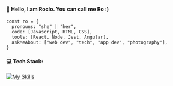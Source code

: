 #### 🫰 Hello, I am Rocío. You can call me Ro :)

```
const ro = {
  pronouns: "she" | "her",
  code: [Javascript, HTML, CSS],
  tools: [React, Node, Jest, Angular],
  askMeAbout: ["web dev", "tech", "app dev", "photography"],
}
```

#### 💻 Tech Stack:

[![My Skills](https://skillicons.dev/icons?i=java,html,css,js,nodejs,figma,jest,firebase,github,ai,ps,ver,vscode,vitemd&theme=light)](https://skillicons.dev)
